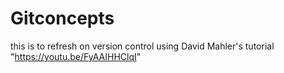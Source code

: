 # Gitconcepts
this is to refresh on version control using David Mahler's tutorial "https://youtu.be/FyAAIHHClqI"
